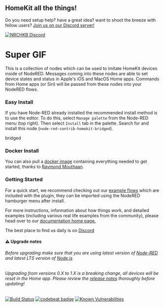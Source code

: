 ## HomeKit all the things!

Do you need setup help? have a great idea? want to shoot the breeze with fellow users? [Join us on our Discord server!](https://discord.gg/uvYac5u)

[![NRCHKB Discord](https://discordapp.com/api/guilds/586065987267330068/widget.png?style=banner2)](https://discord.gg/uvYac5u)

# Super GIF

This is a collection of nodes which can be used to imitate HomeKit devices inside of NodeRED. Messages coming into these nodes are able to set device states and status in Apple's iOS and MacOS Home apps. Commands from Home apps (or Siri) will be passed from these nodes into your NodeRED flows.

### Easy Install

If you have Node-RED already installed the recommended install method is to use the editor. To do this, select `Manage palette` from the Node-RED menu (top right).
Then select `Install` tab in the palette. Search for and install this node (`node-red-contrib-homekit-bridged`).

bridged

### Docker Install

You can also pull a [docker image](https://github.com/NRCHKB/node-red-contrib-homekit-docker) containing everything needed to get started, thanks to [Raymond Mouthaan](https://github.com/RaymondMouthaan).

### Getting Started

For a quick start, we recommend checking out our [example flows](www.DuckDuckGo.com) which are included with the plugin, they can be imported using the NodeRED hamburger menu after install. 

For more instructions, information about how things work, and detailed examples (including various real life examples from the community), please head over to our [documentation home page.](https://github.com/Shaquu)

The best place to find us daily is on [Discord](https://discord.gg/uvYac5u)

#### ⚠️ Upgrade notes
###### Before upgrading make sure that you are using latest version of [Node-RED](https://nodered.org/docs/getting-started/local) and latest LTS version of [Node.js](https://nodejs.org/en/download/)
###### Upgrading from versions 0.X to 1.X is a breaking change, all devices will be reset in the Home app. Please review the [release notes](https://github.com/NRCHKB/node-red-contrib-homekit-bridged/releases/tag/v1.0.1) thoroughly before updating!

[![Build Status](https://travis-ci.org/NRCHKB/node-red-contrib-homekit-bridged.svg?branch=master)](https://travis-ci.org/NRCHKB/node-red-contrib-homekit-bridged) [![codebeat badge](https://codebeat.co/badges/3bbdea35-c2ab-4273-b5d7-de6c4c9c1971)](https://codebeat.co/projects/github-com-nrchkb-node-red-contrib-homekit-bridged-master) [![Known Vulnerabilities](https://snyk.io/test/github/NRCHKB/node-red-contrib-homekit-bridged/badge.svg?targetFile=package.json)](https://snyk.io/test/github/NRCHKB/node-red-contrib-homekit-bridged?targetFile=package.json)
